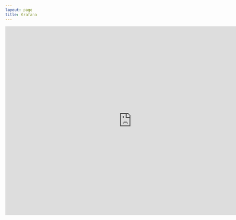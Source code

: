 ```yaml
---
layout: page
title: Grafana
---
```


<iframe src="http://portal.chordsrt.com:3000/d-solo/000000015/5-ml-sonic?refresh=5s&orgId=1&panelId=1&from=now-1h&to=now" width="800" height="600" frameborder="0"></iframe>
